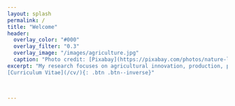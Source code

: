 ```yaml
---
layout: splash
permalink: /
title: "Welcome"
header:
  overlay_color: "#000"
  overlay_filter: "0.3"
  overlay_image: "/images/agriculture.jpg"
  caption: "Photo credit: [Pixabay](https://pixabay.com/photos/nature-landscape-field-agriculture-213364/)"
excerpt: "My research focuses on agricultural innovation, production, productivity, and the bio-economics of crop varietal change and production risk management. <br />
[Curriculum Vitae](/cv/){: .btn .btn--inverse}"


  
---
```

